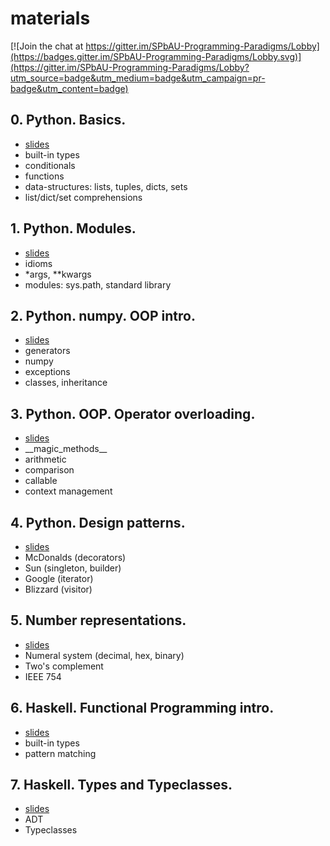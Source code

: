 # materials
[![Join the chat at https://gitter.im/SPbAU-Programming-Paradigms/Lobby](https://badges.gitter.im/SPbAU-Programming-Paradigms/Lobby.svg)](https://gitter.im/SPbAU-Programming-Paradigms/Lobby?utm_source=badge&utm_medium=badge&utm_campaign=pr-badge&utm_content=badge)

## 0. Python. Basics.
* [slides](https://slides.com/ordian/paradigms1)
* built-in types
* conditionals
* functions
* data-structures: lists, tuples, dicts, sets
* list/dict/set comprehensions

## 1. Python. Modules.
* [slides](https://slides.com/ordian/paradigms2)
* idioms
* *args, **kwargs
* modules: sys.path, standard library

## 2. Python. numpy. OOP intro.
* [slides](https://slides.com/ordian/paradigms3)
* generators
* numpy
* exceptions
* classes, inheritance 

## 3. Python. OOP. Operator overloading.
* [slides](https://slides.com/ordian/paradigms4)
* \_\_magic_methods\_\_
* arithmetic
* comparison
* callable
* context management

## 4. Python. Design patterns.
* [slides](https://slides.com/ordian/paradigms5)
* McDonalds (decorators)
* Sun       (singleton, builder)
* Google    (iterator)
* Blizzard  (visitor)

## 5. Number representations.
* [slides](https://slides.com/ordian/paradigms6)
* Numeral system (decimal, hex, binary)
* Two's complement
* IEEE 754

## 6. Haskell. Functional Programming intro.
* [slides](https://slides.com/ordian/paradigms7)
* built-in types
* pattern matching

## 7. Haskell. Types and Typeclasses.
* [slides](https://slides.com/ordian/paradigms8)
* ADT
* Typeclasses
